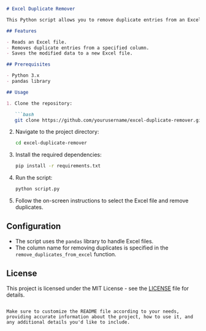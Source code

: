 ```markdown
# Excel Duplicate Remover

This Python script allows you to remove duplicate entries from an Excel file based on a specified column.

## Features

- Reads an Excel file.
- Removes duplicate entries from a specified column.
- Saves the modified data to a new Excel file.

## Prerequisites

- Python 3.x
- pandas library

## Usage

1. Clone the repository:

   ```bash
   git clone https://github.com/yourusername/excel-duplicate-remover.git
   ```

2. Navigate to the project directory:

   ```bash
   cd excel-duplicate-remover
   ```

3. Install the required dependencies:

   ```bash
   pip install -r requirements.txt
   ```

4. Run the script:

   ```bash
   python script.py
   ```

5. Follow the on-screen instructions to select the Excel file and remove duplicates.

## Configuration

- The script uses the `pandas` library to handle Excel files.
- The column name for removing duplicates is specified in the `remove_duplicates_from_excel` function.

## License

This project is licensed under the MIT License - see the [LICENSE](LICENSE) file for details.

```

Make sure to customize the README file according to your needs, providing accurate information about the project, how to use it, and any additional details you'd like to include.
